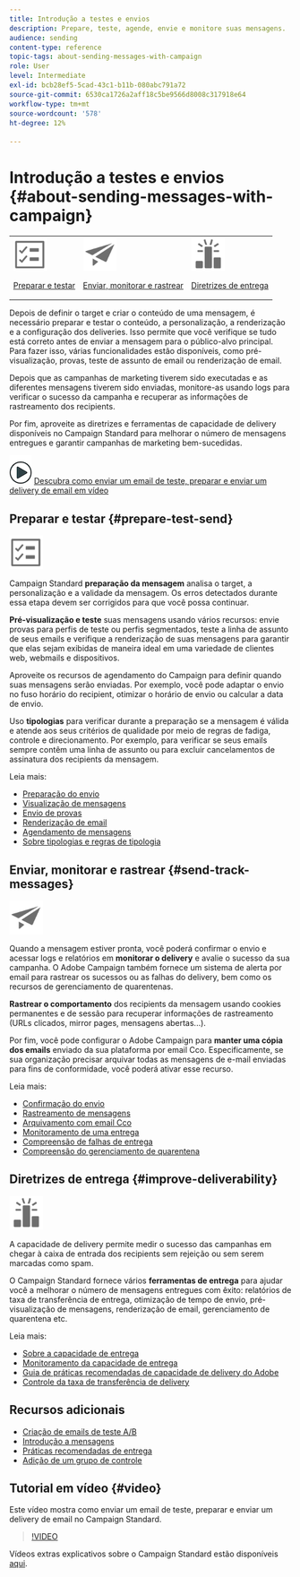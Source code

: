 ```yaml
---
title: Introdução a testes e envios
description: Prepare, teste, agende, envie e monitore suas mensagens.
audience: sending
content-type: reference
topic-tags: about-sending-messages-with-campaign
role: User
level: Intermediate
exl-id: bcb28ef5-5cad-43c1-b11b-080abc791a72
source-git-commit: 6530ca1726a2aff18c5be9566d8008c317918e64
workflow-type: tm+mt
source-wordcount: '578'
ht-degree: 12%

---
```


# Introdução a testes e envios {#about-sending-messages-with-campaign}

<table>
<tr>
<td><img src="assets/do-not-localize/icon_prepare.svg" width="60px"><p><a href="#prepare-test-send">Preparar e testar</a></p></td>
<td><img src="assets/do-not-localize/icon_send.svg" width="60px"><p><a href="#send-track-messages">Enviar, monitorar e rastrear</a></p></td>
<td><img src="assets/do-not-localize/icon_deliverability.svg" width="60px"><p><a href="#improve-deliverability">Diretrizes de entrega</a></p></td></tr>
</table>

Depois de definir o target e criar o conteúdo de uma mensagem, é necessário preparar e testar o conteúdo, a personalização, a renderização e a configuração dos deliveries. Isso permite que você verifique se tudo está correto antes de enviar a mensagem para o público-alvo principal. Para fazer isso, várias funcionalidades estão disponíveis, como pré-visualização, provas, teste de assunto de email ou renderização de email.

Depois que as campanhas de marketing tiverem sido executadas e as diferentes mensagens tiverem sido enviadas, monitore-as usando logs para verificar o sucesso da campanha e recuperar as informações de rastreamento dos recipients.

Por fim, aproveite as diretrizes e ferramentas de capacidade de delivery disponíveis no Campaign Standard para melhorar o número de mensagens entregues e garantir campanhas de marketing bem-sucedidas.

![](assets/do-not-localize/how-to-video.png) [Descubra como enviar um email de teste, preparar e enviar um delivery de email em vídeo](#video)

## Preparar e testar {#prepare-test-send}

<img src="assets/do-not-localize/icon_prepare.svg" width="60px">

Campaign Standard **preparação da mensagem** analisa o target, a personalização e a validade da mensagem. Os erros detectados durante essa etapa devem ser corrigidos para que você possa continuar.

**Pré-visualização e teste** suas mensagens usando vários recursos: envie provas para perfis de teste ou perfis segmentados, teste a linha de assunto de seus emails e verifique a renderização de suas mensagens para garantir que elas sejam exibidas de maneira ideal em uma variedade de clientes web, webmails e dispositivos.

Aproveite os recursos de agendamento do Campaign para definir quando suas mensagens serão enviadas. Por exemplo, você pode adaptar o envio no fuso horário do recipient, otimizar o horário de envio ou calcular a data de envio.

Uso **tipologias** para verificar durante a preparação se a mensagem é válida e atende aos seus critérios de qualidade por meio de regras de fadiga, controle e direcionamento. Por exemplo, para verificar se seus emails sempre contêm uma linha de assunto ou para excluir cancelamentos de assinatura dos recipients da mensagem.

Leia mais:

* [Preparação do envio](../../sending/using/preparing-the-send.md)
* [Visualização de mensagens](../../sending/using/previewing-messages.md)
* [Envio de provas](../../sending/using/sending-proofs.md)
* [Renderização de email](../../sending/using/email-rendering.md)
* [Agendamento de mensagens](../../sending/using/about-scheduling-messages.md)
* [Sobre tipologias e regras de tipologia](../../sending/using/about-typology-rules.md)

## Enviar, monitorar e rastrear {#send-track-messages}

<img src="assets/do-not-localize/icon_send.svg"  width="60px">

Quando a mensagem estiver pronta, você poderá confirmar o envio e acessar logs e relatórios em **monitorar o delivery** e avalie o sucesso da sua campanha. O Adobe Campaign também fornece um sistema de alerta por email para rastrear os sucessos ou as falhas do delivery, bem como os recursos de gerenciamento de quarentenas.

**Rastrear o comportamento** dos recipients da mensagem usando cookies permanentes e de sessão para recuperar informações de rastreamento (URLs clicados, mirror pages, mensagens abertas...).

Por fim, você pode configurar o Adobe Campaign para **manter uma cópia dos emails** enviado da sua plataforma por email Cco. Especificamente, se sua organização precisar arquivar todas as mensagens de e-mail enviadas para fins de conformidade, você poderá ativar esse recurso.

Leia mais:

* [Confirmação do envio](../../sending/using/confirming-the-send.md)
* [Rastreamento de mensagens](../../sending/using/tracking-messages.md)
* [Arquivamento com email Cco](../../sending/using/archiving.md)
* [Monitoramento de uma entrega](../../sending/using/monitoring-a-delivery.md)
* [Compreensão de falhas de entrega](../../sending/using/understanding-delivery-failures.md)
* [Compreensão do gerenciamento de quarentena](../../sending/using/understanding-quarantine-management.md)

## Diretrizes de entrega {#improve-deliverability}

<img src="assets/do-not-localize/icon_deliverability.svg"  width="60px">

A capacidade de delivery permite medir o sucesso das campanhas em chegar à caixa de entrada dos recipients sem rejeição ou sem serem marcadas como spam.

O Campaign Standard fornece vários **ferramentas de entrega** para ajudar você a melhorar o número de mensagens entregues com êxito: relatórios de taxa de transferência de entrega, otimização de tempo de envio, pré-visualização de mensagens, renderização de email, gerenciamento de quarentena etc.

Leia mais:

* [Sobre a capacidade de entrega](../../sending/using/about-deliverability.md)
* [Monitoramento da capacidade de entrega](../../sending/using/monitor-deliverability.md)
* [Guia de práticas recomendadas de capacidade de delivery do Adobe](https://experienceleague.adobe.com/docs/deliverability-learn/deliverability-best-practice-guide/introduction.html?lang=pt-BR)
* [Controle da taxa de transferência de delivery](../../reporting/using/delivery-throughput.md)

## Recursos adicionais

* [Criação de emails de teste A/B](../../channels/using/designing-an-a-b-test-email.md)
* [Introdução a mensagens](../../channels/using/key-steps-to-send-a-message.md)
* [Práticas recomendadas de entrega](../../sending/using/delivery-best-practices.md)
* [Adição de um grupo de controle](../../sending/using/control-group.md)

## Tutorial em vídeo {#video}

Este vídeo mostra como enviar um email de teste, preparar e enviar um delivery de email no Campaign Standard.

>[!VIDEO](https://video.tv.adobe.com/v/24013/)

Vídeos extras explicativos sobre o Campaign Standard estão disponíveis [aqui](https://experienceleague.adobe.com/docs/campaign-standard-learn/tutorials/overview.html?lang=pt-BR).
